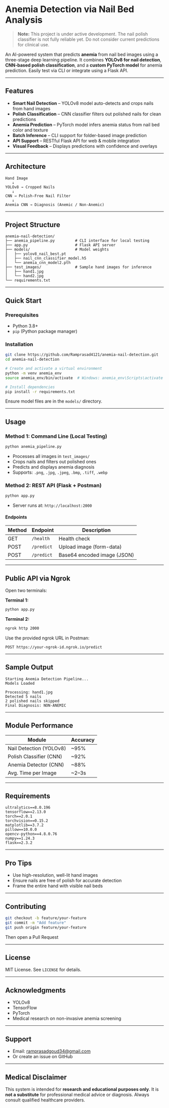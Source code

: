 # Anemia Detection via Nail Bed Analysis

> **Note:** This project is under active development. The nail polish classifier is not fully reliable yet. Do not consider current predictions for clinical use.

An AI-powered system that predicts **anemia** from nail bed images using a three-stage deep learning pipeline. It combines **YOLOv8 for nail detection**, **CNN-based polish classification**, and a **custom PyTorch model** for anemia prediction. Easily test via CLI or integrate using a Flask API.

---

## Features

* **Smart Nail Detection** – YOLOv8 model auto-detects and crops nails from hand images
* **Polish Classification** – CNN classifier filters out polished nails for clean predictions
* **Anemia Prediction** – PyTorch model infers anemia status from nail bed color and texture
* **Batch Inference** – CLI support for folder-based image prediction
* **API Support** – RESTful Flask API for web & mobile integration
* **Visual Feedback** – Displays predictions with confidence and overlays

---

## Architecture

```
Hand Image
   ↓
YOLOv8 → Cropped Nails
   ↓
CNN → Polish-Free Nail Filter
   ↓
Anemia CNN → Diagnosis (Anemic / Non-Anemic)
```

---

## Project Structure

```
anemia-nail-detection/
├── anemia_pipeline.py         # CLI interface for local testing
├── app.py                     # Flask API server
├── models/                    # Model weights
│   ├── yolov8_nail_best.pt
│   ├── nail_cnn_classifier_model.h5
│   └── anemia_cnn_model2.pth
├── test_images/               # Sample hand images for inference
│   ├── hand1.jpg
│   └── hand2.jpg
└── requirements.txt
```

---

## Quick Start

### Prerequisites

* Python 3.8+
* `pip` (Python package manager)

### Installation

```bash
git clone https://github.com/Ramprasad4121/anemia-nail-detection.git
cd anemia-nail-detection

# Create and activate a virtual environment
python -m venv anemia_env
source anemia_env/bin/activate  # Windows: anemia_env\Scripts\activate

# Install dependencies
pip install -r requirements.txt
```

Ensure model files are in the `models/` directory.

---

## Usage

### Method 1: Command Line (Local Testing)

```bash
python anemia_pipeline.py
```

* Processes all images in `test_images/`
* Crops nails and filters out polished ones
* Predicts and displays anemia diagnosis
* Supports: `.png`, `.jpg`, `.jpeg`, `.bmp`, `.tiff`, `.webp`

### Method 2: REST API (Flask + Postman)

```bash
python app.py
```

* Server runs at: `http://localhost:2000`

#### Endpoints

| Method | Endpoint   | Description                 |
| ------ | ---------- | --------------------------- |
| GET    | `/health`  | Health check                |
| POST   | `/predict` | Upload image (form-data)    |
| POST   | `/predict` | Base64 encoded image (JSON) |

---

## Public API via Ngrok

Open two terminals:

**Terminal 1:**

```bash
python app.py
```

**Terminal 2:**

```bash
ngrok http 2000
```

Use the provided ngrok URL in Postman:

```http
POST https://your-ngrok-id.ngrok.io/predict
```

---

## Sample Output

```
Starting Anemia Detection Pipeline...
Models Loaded

Processing: hand1.jpg
Detected 5 nails
2 polished nails skipped
Final Diagnosis: NON-ANEMIC
```

---

## Module Performance

| Module                  | Accuracy |
| ----------------------- | -------- |
| Nail Detection (YOLOv8) | \~95%    |
| Polish Classifier (CNN) | \~92%    |
| Anemia Detector (CNN)   | \~88%    |
| Avg. Time per Image     | \~2–3s   |

---

## Requirements

```
ultralytics==8.0.196
tensorflow==2.13.0
torch==2.0.1
torchvision==0.15.2
matplotlib==3.7.2
pillow==10.0.0
opencv-python==4.8.0.76
numpy==1.24.3
flask==2.3.2
```

---

## Pro Tips

* Use high-resolution, well-lit hand images
* Ensure nails are free of polish for accurate detection
* Frame the entire hand with visible nail beds

---

## Contributing

```bash
git checkout -b feature/your-feature
git commit -m "Add feature"
git push origin feature/your-feature
```

Then open a Pull Request

---

## License

MIT License. See `LICENSE` for details.

---

## Acknowledgments

* YOLOv8
* TensorFlow
* PyTorch
* Medical research on non-invasive anemia screening

---

## Support

* Email: [ramprasadgoud34@gmail.com](mailto:ramprasadgoud34@gmail.com)
* Or create an issue on GitHub

---

## Medical Disclaimer

This system is intended for **research and educational purposes only**. It is **not a substitute** for professional medical advice or diagnosis. Always consult qualified healthcare providers.
